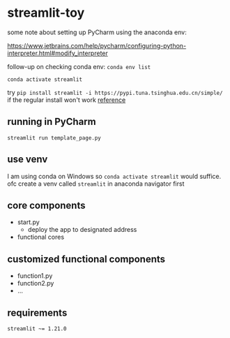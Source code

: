 # streamlit-toy

some note about setting up PyCharm using the anaconda env:

https://www.jetbrains.com/help/pycharm/configuring-python-interpreter.html#modify_interpreter

follow-up on checking conda env: `conda env list`

`conda activate streamlit`

try `pip install streamlit -i https://pypi.tuna.tsinghua.edu.cn/simple/` if the regular install won't work [reference](https://blog.csdn.net/SevenBerry/article/details/121088835)

## running in PyCharm

```
streamlit run template_page.py
```

## use venv

<!-- python3 -m venv streamlit-toy -->

I am using conda on Windows so `conda activate streamlit` would suffice. ofc create a venv called `streamlit` in anaconda navigator first

## core components

- start.py
	- deploy the app to designated address
- functional cores

## customized functional components

- function1.py
- function2.py
- ...

## requirements

```
streamlit ~= 1.21.0
```